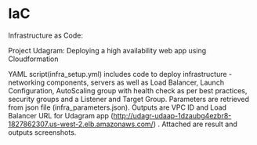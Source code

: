 # IaC
Infrastructure as Code:

Project Udagram: Deploying a high availability web app using Cloudformation

YAML script(infra_setup.yml) includes code to deploy infrastructure - networking components, servers as well as Load Balancer, Launch Configuration, AutoScaling group with health check as per best practices, security groups and a Listener and Target Group.
Parameters are retrieved from json file (infra_parameters.json). 
Outputs are VPC ID and Load Balancer URL for Udagram app (http://udagr-udaap-1dzaubg4ezbr8-1827862307.us-west-2.elb.amazonaws.com/) . Attached are result and outputs screenshots.

